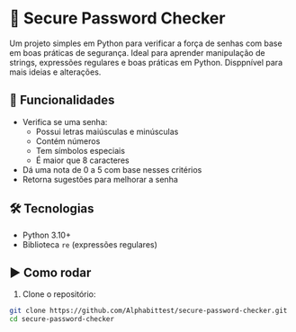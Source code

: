 # 🔐 Secure Password Checker

Um projeto simples em Python para verificar a força de senhas com base em boas práticas de segurança. Ideal para aprender manipulação de strings, expressões regulares e boas práticas em Python. Disppnível para mais ideias e alterações.

## 🚀 Funcionalidades

- Verifica se uma senha:
  - Possui letras maiúsculas e minúsculas
  - Contém números
  - Tem símbolos especiais
  - É maior que 8 caracteres
- Dá uma nota de 0 a 5 com base nesses critérios
- Retorna sugestões para melhorar a senha

## 🛠 Tecnologias

- Python 3.10+
- Biblioteca `re` (expressões regulares)

## ▶️ Como rodar

1. Clone o repositório:
```bash
git clone https://github.com/Alphabittest/secure-password-checker.git
cd secure-password-checker

